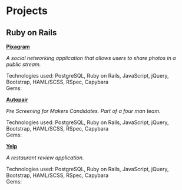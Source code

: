 # Projects

## Ruby on Rails

[**Pixagram**](https://github.com/yevdyko/pixagram)

*A social networking application that allows users to share photos in a public stream.*

Technologies used: PostgreSQL, Ruby on Rails, JavaScript, jQuery, Bootstrap, HAML/SCSS, RSpec, Capybara <br>
Gems:

[**Autopair**](https://github.com/yevdyko/autopair)

*Pre Screening for Makers Candidates. Part of a four man team.*

Technologies used: PostgreSQL, Ruby on Rails, JavaScript, jQuery, Bootstrap, HAML/SCSS, RSpec, Capybara <br>
Gems:

[**Yelp**](https://github.com/yevdyko/yelp-clone)

*A restaurant review application.*

Technologies used: PostgreSQL, Ruby on Rails, JavaScript, jQuery, Bootstrap, HAML/SCSS, RSpec, Capybara <br>
Gems:
